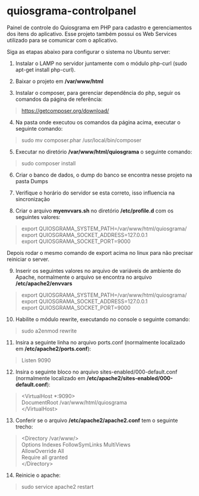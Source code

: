 # quiosgrama-controlpanel
Painel de controle do Quiosgrama em PHP para cadastro e gerenciamentos dos itens do aplicativo. Esse projeto também possui os Web Services utilizado para se comunicar com o aplicativo.

Siga as etapas abaixo para configurar o sistema no Ubuntu server:
 
1. Instalar o LAMP no servidor juntamente com o módulo php-curl (sudo apt-get install php-curl).

2. Baixar o projeto em **/var/www/html**

3. Instalar o composer, para gerenciar dependência do php, seguir os comandos da página de referência:
>https://getcomposer.org/download/
  
4. Na pasta onde executou os comandos da página acima, executar o seguinte comando: 
>sudo mv composer.phar /usr/local/bin/composer
  
5. Executar no diretório **/var/www/html/quiosgrama** o seguinte comando:
>sudo composer install

6. Criar o banco de dados, o dump do banco se encontra nesse projeto na pasta Dumps

7. Verifique o horário do servidor se esta correto, isso influencia na sincronização

8. Criar o arquivo **myenvvars.sh** no diretório **/etc/profile.d** com os seguintes valores:
>export QUIOSGRAMA_SYSTEM_PATH=/var/www/html/quiosgrama/  
export QUIOSGRAMA_SOCKET_ADDRESS=127.0.0.1  
export QUIOSGRAMA_SOCKET_PORT=9000

  Depois rodar o mesmo comando de export acima no linux para não precisar reiniciar o server.
  
9. Inserir os seguintes valores no arquivo de variáveis de ambiente do Apache, normalmente o arquivo se encontra no arquivo **/etc/apache2/envvars**
>export QUIOSGRAMA_SYSTEM_PATH=/var/www/html/quiosgrama/  
export QUIOSGRAMA_SOCKET_ADDRESS=127.0.0.1  
export QUIOSGRAMA_SOCKET_PORT=9000
  
10. Habilite o módulo rewrite, executando no console o seguinte comando:
>sudo a2enmod rewrite
  
11. Insira a seguinte linha no arquivo ports.conf (normalmente localizado em **/etc/apache2/ports.conf**):
>Listen 9090
  
12. Insira o seguinte bloco no arquivo sites-enabled/000-default.conf (normalmente localizado em **/etc/apache2/sites-enabled/000-default.conf**):  
>\<VirtualHost *:9090> <br/>
       DocumentRoot  /var/www/html/quiosgrama <br/>
\</VirtualHost><br/>

13. Conferir se o arquivo **/etc/apache2/apache2.conf** tem o seguinte trecho:
>\<Directory /var/www/><br/>
        Options Indexes FollowSymLinks MultiViews<br/>
        AllowOverride All<br/>
        Require all granted<br/>
\</Directory>

14. Reinicie o apache:
>sudo service apache2 restart




